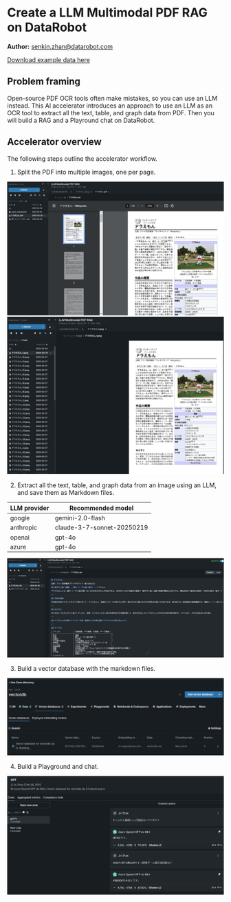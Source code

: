 # Create a LLM Multimodal PDF RAG on DataRobot

**Author:** senkin.zhan@datarobot.com

[Download example data here](https://s3.us-east-1.amazonaws.com/datarobot_public_datasets/ai_accelerators/pdf_demo.zip)

## Problem framing

Open-source PDF OCR tools often make mistakes, so you can use an LLM instead. This AI accelerator introduces an approach to use an LLM as an OCR tool to extract all the text, table,  and graph data from PDF. Then you will build a RAG and a Playround chat on DataRobot.

## Accelerator overview

The following steps outline the accelerator workflow. 

1. Split the PDF into multiple images, one per page.

![pdf](image/pdf.png)
![image](image/image.png)

2. Extract all the text, table, and graph data from an image using an LLM, and save them as Markdown files.

|LLM provider          |  Recommended model      |
|----------------------|--------------------------|
| google               |  gemini-2.0-flash        |
| anthropic            |claude-3-7-sonnet-20250219|
| openai               | gpt-4o                   |
| azure                | gpt-4o                   |   

![markdown](image/markdown.png)

3. Build a vector database with the markdown files.

![vectordb](image/vectordb.png)

4. Build a Playground and chat.

![datarobot-playground-chat](image/datarobot-playground-chat.png)



